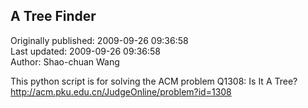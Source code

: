 ## A Tree Finder  
Originally published: 2009-09-26 09:36:58  
Last updated: 2009-09-26 09:36:58  
Author: Shao-chuan Wang  
  
This python script is for solving the ACM problem Q1308: Is It A Tree?
http://acm.pku.edu.cn/JudgeOnline/problem?id=1308